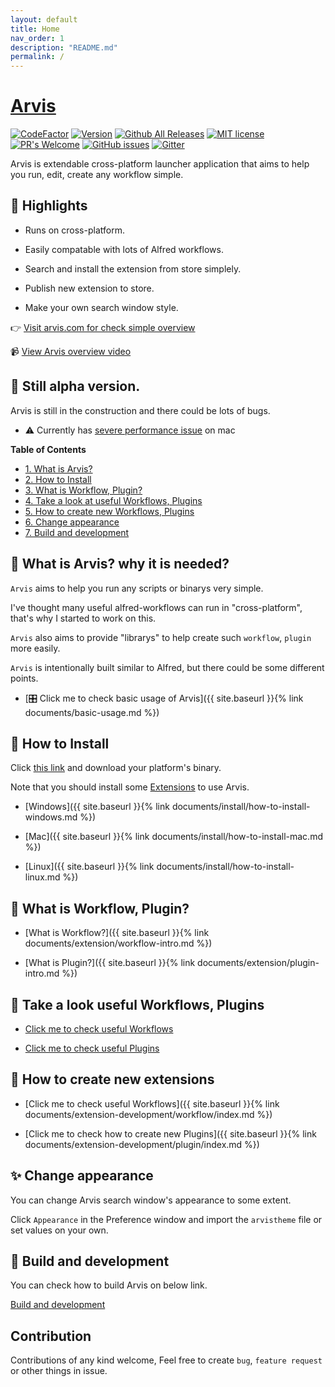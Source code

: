 ```yaml
---
layout: default
title: Home
nav_order: 1
description: "README.md"
permalink: /
---
```


# [Arvis](https://github.com/jopemachine/arvis/releases)
[![CodeFactor](https://www.codefactor.io/repository/github/jopemachine/arvis/badge)](https://www.codefactor.io/repository/github/jopemachine/arvis)
[![Version](https://img.shields.io/github/v/tag/jopemachine/arvis?sort=date)](https://github.com/jopemachine/arvis/releases)
[![Github All Releases](https://img.shields.io/github/downloads/jopemachine/arvis/total.svg)](https://github.com/jopemachine/arvis/releases)
[![MIT license](https://img.shields.io/badge/License-MIT-blue.svg)](https://lbesson.mit-license.org/)
[![PR's Welcome](https://img.shields.io/badge/PRs-welcome-brightgreen.svg?style=flat)](http://makeapullrequest.com)
[![GitHub issues](https://img.shields.io/github/issues/jopemachine/arvis.svg)](https://GitHub.com/jopemachine/arvis/issues/)
[![Gitter](https://badges.gitter.im/arvis-gitter/community.svg)](https://gitter.im/arvis-gitter/community?utm_source=badge&utm_medium=badge&utm_campaign=pr-badge&utm_content=badge)

Arvis is extendable cross-platform launcher application that aims to help you run, edit, create any workflow simple.

## 🔆 Highlights

* Runs on cross-platform.

* Easily compatable with lots of Alfred workflows.

* Search and install the extension from store simplely.

* Publish new extension to store.

* Make your own search window style.

👉 [Visit arvis.com for check simple overview](https://jopemachine.github.io/arvis.com/)

📹 [View Arvis overview video](https://www.youtube.com/watch?v=arRfdSaGM8I)

## 👷 Still alpha version.

Arvis is still in the construction and there could be lots of bugs.

* ⚠️ Currently has [severe performance issue](https://github.com/jopemachine/arvis-core/issues/2) on mac

**Table of Contents**

- [1. What is Arvis?](#-what-is-arvis-why-it-is-needed)
- [2. How to Install](#-how-to-install)
- [3. What is Workflow, Plugin?](#-what-is-workflow-plugin)
- [4. Take a look at useful Workflows, Plugins](#-take-a-look-useful-workflows-plugins)
- [5. How to create new Workflows, Plugins](#-how-to-create-new-extensions)
- [6. Change appearance](#-change-appearance)
- [7. Build and development](#-build-and-development)

## 💬 What is Arvis? why it is needed?

`Arvis` aims to help you run any scripts or binarys very simple.

I've thought many useful alfred-workflows can run in "cross-platform", that's why I started to work on this.

`Arvis` also aims to provide "librarys" to help create such `workflow`, `plugin` more easily.

`Arvis` is intentionally built similar to Alfred, but there could be some different points.

* [🎛️ Click me to check basic usage of Arvis]({{ site.baseurl }}{% link documents/basic-usage.md %})

## 🌈 How to Install

Click [this link](https://github.com/jopemachine/arvis/releases) and download your platform's binary.

Note that you should install some [Extensions](#take-a-look-at-useful-workflows-plugins) to use Arvis.

* [Windows]({{ site.baseurl }}{% link documents/install/how-to-install-windows.md %})

* [Mac]({{ site.baseurl }}{% link documents/install/how-to-install-mac.md %})

* [Linux]({{ site.baseurl }}{% link documents/install/how-to-install-linux.md %})

## 📓 What is Workflow, Plugin?

* [What is Workflow?]({{ site.baseurl }}{% link documents/extension/workflow-intro.md %})

* [What is Plugin?]({{ site.baseurl }}{% link documents/extension/plugin-intro.md %})

## 🌟 Take a look useful Workflows, Plugins

* [Click me to check useful Workflows](https://github.com/jopemachine/arvis-store/blob/master/docs/workflow-links.md)

* [Click me to check useful Plugins](https://github.com/jopemachine/arvis-store/blob/master/docs/plugin-links.md)

## 🔨 How to create new extensions

* [Click me to check useful Workflows]({{ site.baseurl }}{% link documents/extension-development/workflow/index.md %})

* [Click me to check how to create new Plugins]({{ site.baseurl }}{% link documents/extension-development/plugin/index.md %})

## ✨ Change appearance

You can change Arvis search window's appearance to some extent.

Click `Appearance` in the Preference window and import the `arvistheme` file or set values on your own.

## 🔧 Build and development

You can check how to build Arvis on below link.

[Build and development](https://github.com/jopemachine/arvis/blob/master/src/README.md)

## Contribution

Contributions of any kind welcome, Feel free to create `bug`, `feature request` or other things in issue.
